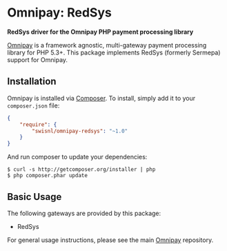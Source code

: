 Omnipay: RedSys
===============

**RedSys driver for the Omnipay PHP payment processing library**

[Omnipay](https://github.com/thephpleague/omnipay) is a framework agnostic, multi-gateway payment
processing library for PHP 5.3+. This package implements RedSys (formerly Sermepa) support for Omnipay.

Installation
------------

Omnipay is installed via [Composer](http://getcomposer.org/). To install, simply add it to your `composer.json` file:

```json
{
    "require": {
        "swisnl/omnipay-redsys": "~1.0"
    }
}
```

And run composer to update your dependencies:

    $ curl -s http://getcomposer.org/installer | php
    $ php composer.phar update

Basic Usage
-----------

The following gateways are provided by this package:

* RedSys

For general usage instructions, please see the main [Omnipay](https://github.com/thephpleague/omnipay)
repository.
